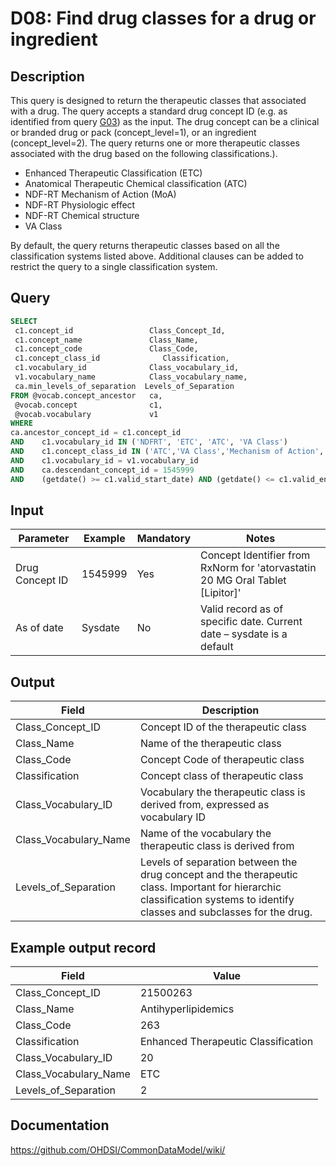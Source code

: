 <!---
Group:drug
Name:D08 Find drug classes for a drug or ingredient
Author:Patrick Ryan
CDM Version: 5.3
-->

# D08: Find drug classes for a drug or ingredient

## Description
This query is designed to return the therapeutic classes that associated with a drug. The query accepts a standard drug concept ID (e.g. as identified from query  [G03](http://vocabqueries.omop.org/general-queries/g3)) as the input. The drug concept can be a clinical or branded drug or pack (concept_level=1), or an ingredient (concept_level=2). The query returns one or more therapeutic classes associated with the drug based on the following classifications.).

- Enhanced Therapeutic Classification (ETC)
- Anatomical Therapeutic Chemical classification (ATC)
- NDF-RT Mechanism of Action (MoA)
- NDF-RT Physiologic effect
- NDF-RT Chemical structure
- VA Class

By default, the query returns therapeutic classes based on all the classification systems listed above. Additional clauses can be added to restrict the query to a single classification system.

## Query
```sql
SELECT
 c1.concept_id                 Class_Concept_Id,
 c1.concept_name               Class_Name,
 c1.concept_code               Class_Code,
 c1.concept_class_id              Classification,
 c1.vocabulary_id              Class_vocabulary_id,
 v1.vocabulary_name            Class_vocabulary_name,
 ca.min_levels_of_separation  Levels_of_Separation
FROM @vocab.concept_ancestor   ca,
 @vocab.concept                c1,
 @vocab.vocabulary             v1
WHERE
ca.ancestor_concept_id = c1.concept_id
AND    c1.vocabulary_id IN ('NDFRT', 'ETC', 'ATC', 'VA Class')
AND    c1.concept_class_id IN ('ATC','VA Class','Mechanism of Action','Chemical Structure','ETC','Physiologic Effect')
AND    c1.vocabulary_id = v1.vocabulary_id
AND    ca.descendant_concept_id = 1545999
AND    (getdate() >= c1.valid_start_date) AND (getdate() <= c1.valid_end_date);
```

## Input

| Parameter |  Example |  Mandatory |  Notes |
| --- | --- | --- | --- |
|   Drug Concept ID |  1545999 |  Yes | Concept Identifier from RxNorm for 'atorvastatin 20 MG Oral Tablet [Lipitor]' |
|  As of date |  Sysdate |  No | Valid record as of specific date. Current date – sysdate is a default |

## Output

|  Field |  Description |
| --- | --- |
|  Class_Concept_ID |  Concept ID of the therapeutic class |
|  Class_Name |  Name of the therapeutic class |
|  Class_Code |  Concept Code of therapeutic class |
|  Classification |  Concept class of therapeutic class |
|  Class_Vocabulary_ID |  Vocabulary the therapeutic class is derived from, expressed as vocabulary ID |
|  Class_Vocabulary_Name |  Name of the vocabulary the therapeutic class is derived from |
|  Levels_of_Separation |  Levels of separation between the drug concept and the therapeutic class. Important for hierarchic classification systems to identify classes and subclasses for the drug. |

## Example output record

|  Field |  Value |
| --- | --- |
|  Class_Concept_ID |  21500263 |
|  Class_Name |  Antihyperlipidemics |
|  Class_Code |  263 |
|  Classification |  Enhanced Therapeutic Classification |
|  Class_Vocabulary_ID |  20 |
|  Class_Vocabulary_Name |  ETC |
|  Levels_of_Separation |  2 |

## Documentation
https://github.com/OHDSI/CommonDataModel/wiki/
